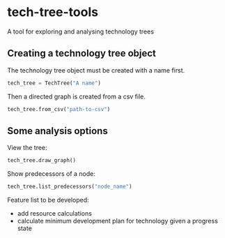 # tech-tree-tools
A tool for exploring and analysing technology trees

## Creating a technology tree object

The technology tree object must be created with a name first.

```python
tech_tree = TechTree("A name")
```

Then a directed graph is created from a csv file.

```python
tech_tree.from_csv("path-to-csv")
```

## Some analysis options

View the tree:

```python
tech_tree.draw_graph()
```

Show predecessors of a node:

```python
tech_tree.list_predecessors("node_name")
```

Feature list to be developed:

* add resource calculations
* calculate minimum development plan for technology given a progress state